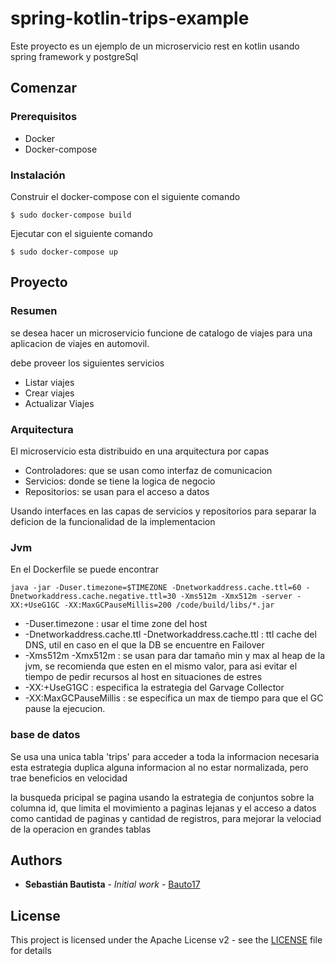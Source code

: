 # spring-kotlin-trips-example
Este proyecto es un ejemplo de un microservicio rest en kotlin usando spring framework y postgreSql

## Comenzar

### Prerequisitos

* Docker
* Docker-compose

### Instalación

Construir el docker-compose con el siguiente comando
```
$ sudo docker-compose build
```

Ejecutar con el siguiente comando
```
$ sudo docker-compose up
```

## Proyecto

### Resumen
se desea hacer un microservicio funcione de catalogo de viajes para una aplicacion de viajes en automovil.

debe proveer los siguientes servicios 
* Listar viajes
* Crear viajes
* Actualizar Viajes

### Arquitectura
El microservicio esta distribuido en una arquitectura por capas
* Controladores: que se usan como interfaz de comunicacion
* Servicios: donde se tiene la logica de negocio
* Repositorios: se usan para el acceso a datos

Usando interfaces en las capas de servicios y repositorios para separar la deficion de la funcionalidad de la implementacion  

### Jvm
En el Dockerfile se puede encontrar
```
java -jar -Duser.timezone=$TIMEZONE -Dnetworkaddress.cache.ttl=60 -Dnetworkaddress.cache.negative.ttl=30 -Xms512m -Xmx512m -server -XX:+UseG1GC -XX:MaxGCPauseMillis=200 /code/build/libs/*.jar
```

* -Duser.timezone : usar el time zone del host
* -Dnetworkaddress.cache.ttl -Dnetworkaddress.cache.ttl : ttl cache del DNS, util en caso en el que la DB se encuentre en Failover 
* -Xms512m -Xmx512m : se usan para dar tamaño min y max al heap de la jvm, se recomienda que esten en el mismo valor, para asi evitar el tiempo de pedir recursos al host en situaciones de estres
* -XX:+UseG1GC : especifica la estrategia del Garvage Collector
* -XX:MaxGCPauseMillis : se especifica un max de tiempo para que el GC pause la ejecucion.

### base de datos
Se usa una unica tabla 'trips' para acceder a toda la informacion necesaria esta estrategia duplica alguna informacion al no estar normalizada, pero trae beneficios en velocidad

la busqueda pricipal se pagina usando la estrategia de conjuntos sobre la columna id, que limita el movimiento a paginas lejanas y el acceso a datos como cantidad de paginas y cantidad de registros, para mejorar la velociad de la operacion en grandes tablas 

## Authors

* **Sebastián Bautista** - *Initial work* - [Bauto17](https://github.com/bauto17)

## License

This project is licensed under the Apache License v2 - see the [LICENSE](LICENSE.md) file for details
